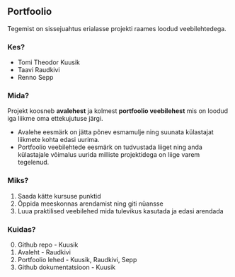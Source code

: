 ## Portfoolio

Tegemist on sissejuahtus erialasse projekti raames loodud veebilehtedega.

### Kes?
* Tomi Theodor Kuusik
* Taavi Raudkivi
* Renno Sepp

### Mida?

Projekt koosneb **avalehest** ja kolmest **portfoolio veebilehest** mis on loodud iga liikme oma ettekujutuse järgi.
* Avalehe eesmärk on jätta põnev esmamulje ning suunata külastajat liikmete kohta edasi uurima.
* Portfoolio veebilehtede eesmärk on tudvustada liiget ning anda külastajale võimalus uurida milliste projektidega on liige varem tegelenud.

### Miks? 

1. Saada kätte kursuse punktid
2. Õppida meeskonnas arendamist ning giti nüansse
3. Luua praktilised veebilehed mida tulevikus kasutada ja edasi arendada

### Kuidas?

0. Github repo - Kuusik
1. Avaleht - Raudkivi
2. Portfoolio lehed - Kuusik, Raudkivi, Sepp
3. Github dokumentatsioon - Kuusik
